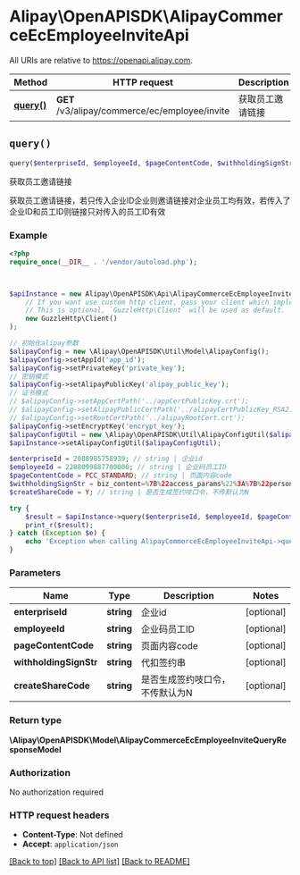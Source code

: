 # Alipay\OpenAPISDK\AlipayCommerceEcEmployeeInviteApi

All URIs are relative to https://openapi.alipay.com.

Method | HTTP request | Description
------------- | ------------- | -------------
[**query()**](AlipayCommerceEcEmployeeInviteApi.md#query) | **GET** /v3/alipay/commerce/ec/employee/invite | 获取员工邀请链接


## `query()`

```php
query($enterpriseId, $employeeId, $pageContentCode, $withholdingSignStr, $createShareCode): \Alipay\OpenAPISDK\Model\AlipayCommerceEcEmployeeInviteQueryResponseModel
```

获取员工邀请链接

获取员工邀请链接，若只传入企业ID企业则邀请链接对企业员工均有效，若传入了企业ID和员工ID则链接只对传入的员工ID有效

### Example

```php
<?php
require_once(__DIR__ . '/vendor/autoload.php');



$apiInstance = new Alipay\OpenAPISDK\Api\AlipayCommerceEcEmployeeInviteApi(
    // If you want use custom http client, pass your client which implements `GuzzleHttp\ClientInterface`.
    // This is optional, `GuzzleHttp\Client` will be used as default.
    new GuzzleHttp\Client()
);

// 初始化alipay参数
$alipayConfig = new \Alipay\OpenAPISDK\Util\Model\AlipayConfig();
$alipayConfig->setAppId('app_id');
$alipayConfig->setPrivateKey('private_key');
// 密钥模式
$alipayConfig->setAlipayPublicKey('alipay_public_key');
// 证书模式
// $alipayConfig->setAppCertPath('../appCertPublicKey.crt');
// $alipayConfig->setAlipayPublicCertPath('../alipayCertPublicKey_RSA2.crt');
// $alipayConfig->setRootCertPath('../alipayRootCert.crt');
$alipayConfig->setEncryptKey('encrypt_key');
$alipayConfigUtil = new \Alipay\OpenAPISDK\Util\AlipayConfigUtil($alipayConfig);
$apiInstance->setAlipayConfigUtil($alipayConfigUtil);

$enterpriseId = 2088985758939; // string | 企业id
$employeeId = 2288099887700000; // string | 企业码员工ID
$pageContentCode = PCC_STANDARD; // string | 页面内容code
$withholdingSignStr = biz_content=%7B%22access_params%22%3A%7B%22personal_product_code%22%3A%22GENERAL_WITHHOLDING_P%22%2C%22sign_scene%22%3A%22INDUSTRY%7CMULTI_MEDIA%22%7D&sign=111&app_id=2017090501336035&method=alipay.user.agreement.page.sign&version=1.0; // string | 代扣签约串
$createShareCode = Y; // string | 是否生成签约吱口令，不传默认为N

try {
    $result = $apiInstance->query($enterpriseId, $employeeId, $pageContentCode, $withholdingSignStr, $createShareCode);
    print_r($result);
} catch (Exception $e) {
    echo 'Exception when calling AlipayCommerceEcEmployeeInviteApi->query: ', $e->getMessage(), PHP_EOL;
}
```

### Parameters

Name | Type | Description  | Notes
------------- | ------------- | ------------- | -------------
 **enterpriseId** | **string**| 企业id | [optional]
 **employeeId** | **string**| 企业码员工ID | [optional]
 **pageContentCode** | **string**| 页面内容code | [optional]
 **withholdingSignStr** | **string**| 代扣签约串 | [optional]
 **createShareCode** | **string**| 是否生成签约吱口令，不传默认为N | [optional]

### Return type

**\Alipay\OpenAPISDK\Model\AlipayCommerceEcEmployeeInviteQueryResponseModel**

### Authorization

No authorization required

### HTTP request headers

- **Content-Type**: Not defined
- **Accept**: `application/json`

[[Back to top]](#) [[Back to API list]](../../README.md#api-endpoints)
[[Back to README]](../../README.md)
